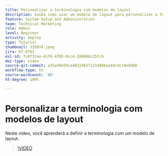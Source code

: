```yaml
---
title: Personalizar a terminologia com modelos de layout
description: Saiba como usar um modelo de layout para personalizar a terminologia vista na interface das tarefas, projetos e outros itens.
feature: System Setup and Administration
team: Technical Marketing
role: Admin
level: Beginner
activity: deploy
type: Tutorial
thumbnail: 335074.jpeg
jira: KT-8761
exl-id: fc8f31ae-61f8-4705-9cc4-18068bc25fc9
doc-type: video
source-git-commit: a25a49e59ca483246271214886ea4dc9c10e8d66
workflow-type: ht
source-wordcount: '45'
ht-degree: 100%

---
```


# Personalizar a terminologia com modelos de layout

Neste vídeo, você aprenderá a definir a terminologia com um modelo de layout.

>[!VIDEO](https://video.tv.adobe.com/v/335074/?quality=12&learn=on)
